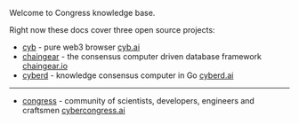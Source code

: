 Welcome to Congress knowledge base.

Right now these docs cover three open source projects:

* <a href="https://github.com/cybercongress/cyb">cyb</a> - pure web3 browser [cyb.ai](http://cyb.ai/)
* <a href="https://github.com/cybercongress/chaingear">chaingear</a> - the consensus computer driven database framework [chaingear.io](https://chaingear.io/)
* <a href="https://github.com/cybercongress/cyberd">cyberd</a> - knowledge consensus computer in Go [cyberd.ai](https://cyberd.ai/)

---

* <a href="https://github.com/cybercongress/congress">congress</a> - community of scientists, developers, engineers and craftsmen [cybercongress.ai](https://cybercongress.ai)
